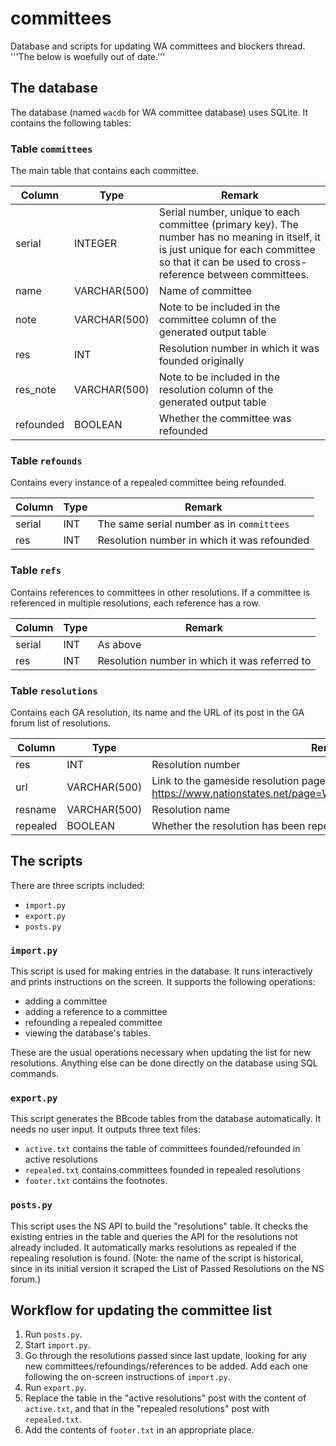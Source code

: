# committees
Database and scripts for updating WA committees and blockers thread. '''The below is woefully out of date.'''

## The database
The database (named `wacdb` for WA committee database) uses SQLite. It contains the following tables:
### Table `committees`
The main table that contains each committee.

|Column|Type|Remark|
|---|---|---|
|serial|INTEGER|Serial number, unique to each committee (primary key). The number has no meaning in itself, it is just unique for each committee so that it can be used to cross-reference between committees.|
|name|VARCHAR(500)|Name of committee|
|note|VARCHAR(500)|Note to be included in the committee column of the generated output table|
|res|INT|Resolution number in which it was founded originally|
|res_note|VARCHAR(500)|Note to be included in the resolution column of the generated output table|
|refounded|BOOLEAN|Whether the committee was refounded|

### Table `refounds`
Contains every instance of a repealed committee being refounded.

|Column|Type|Remark|
|---|---|---|
|serial|INT|The same serial number as in `committees`|
|res|INT|Resolution number in which it was refounded|

### Table `refs`
Contains references to committees in other resolutions. If a committee is referenced in multiple resolutions, each reference has a row.

|Column|Type|Remark|
|---|---|---|
|serial|INT|As above|
|res|INT|Resolution number in which it was referred to|

### Table `resolutions`
Contains each GA resolution, its name and the URL of its post in the GA forum list of resolutions.

|Column|Type|Remark|
|---|---|---|
|res|INT|Resolution number|
|url|VARCHAR(500)|Link to the gameside resolution page (e.g., https://www.nationstates.net/page=WA_past_resolution/id=532/council=1)|
|resname|VARCHAR(500)|Resolution name|
|repealed|BOOLEAN|Whether the resolution has been repealed|


## The scripts
There are three scripts included:
* `import.py`
* `export.py`
* `posts.py`

### `import.py`
This script is used for making entries in the database. It runs interactively and prints instructions on the screen. It supports the following operations:
* adding a committee
* adding a reference to a committee
* refounding a repealed committee
* viewing the database's tables.

These are the usual operations necessary when updating the list for new resolutions. Anything else can be done directly on the database using SQL commands. 

### `export.py`
This script generates the BBcode tables from the database automatically. It needs no user input. It outputs three text files:
* `active.txt` contains the table of committees founded/refounded in active resolutions
* `repealed.txt` contains committees founded in repealed resolutions
* `footer.txt` contains the footnotes.

### `posts.py`
This script uses the NS API to build the "resolutions" table. It checks the existing entries in the table and queries the API for the resolutions not already included. It automatically marks resolutions as repealed if the repealing resolution is found. (Note: the name of the script is historical, since in its initial version it scraped the List of Passed Resolutions on the NS forum.)


## Workflow for updating the committee list
1. Run `posts.py`.
2. Start `import.py`.
3. Go through the resolutions passed since last update, looking for any new committees/refoundings/references to be added. Add each one following the on-screen instructions of `import.py`.
4. Run `export.py`.
5. Replace the table in the "active resolutions" post with the content of `active.txt`, and that in the "repealed resolutions" post with `repealed.txt`.
6. Add the contents of `footer.txt` in an appropriate place.
